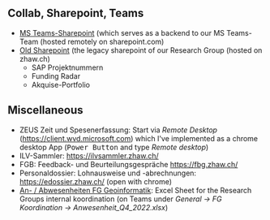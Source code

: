 

## Collab, Sharepoint, Teams

- [MS Teams-Sharepoint](https://zhaw.sharepoint.com/sites/FGGeoinformatik) (which serves as a backend to our MS Teams-Team (hosted remotely on sharepoint.com)
- [Old Sharepoint](https://collab.zhaw.ch/Kooperation/2536) (the legacy sharepoint of our Research Group (hosted on zhaw.ch)
  - SAP Projektnummern
  - Funding Radar
  - Akquise-Portfolio

## Miscellaneous

- ZEUS Zeit und Spesenerfassung: Start via *Remote Desktop* (<https://client.wvd.microsoft.com>) which I've implemented as a chrome desktop App (<kbd>Power Button</kbd> and type *Remote desktop*)
- ILV-Sammler: https://ilvsammler.zhaw.ch/
- FGB: Feedback- und Beurteilungsgespräche https://fbg.zhaw.ch/
- Personaldossier: Lohnausweise und -abrechnungen: https://edossier.zhaw.ch/ (open with chrome)
- [An- / Abwesenheiten FG Geoinformatik](https://zhaw.sharepoint.com/:x:/s/FGGeoinformatik/Ef5B9miGpZxPldQMvFiyYdsBd2MCSK8BELOxjUW0vyiYrA?e=Dcu0hU): Excel Sheet for the Research Groups internal koordination (on Teams under *General → FG Koordination → Anwesenheit_Q4_2022.xlsx*)
